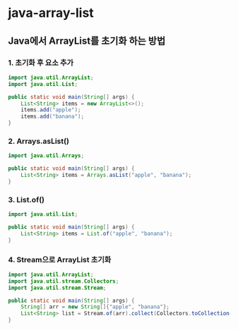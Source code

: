 # java-array-list

## Java에서 ArrayList를 초기화 하는 방법

### 1. 초기화 후 요소 추가

```java
import java.util.ArrayList;
import java.util.List;

public static void main(String[] args) {
    List<String> items = new ArrayList<>();
    items.add("apple");
    items.add("banana");
}
```

### 2. Arrays.asList()

```java
import java.util.Arrays;

public static void main(String[] args) {
    List<String> items = Arrays.asList("apple", "banana");
}
```

### 3. List.of()

```java
import java.util.List;

public static void main(String[] args) {
    List<String> items = List.of("apple", "banana");
}
```

### 4. Stream으로 ArrayList 초기화

```java
import java.util.ArrayList;
import java.util.stream.Collectors;
import java.util.stream.Stream;

public static void main(String[] args) {
    String[] arr = new String[]{"apple", "banana"};
    List<String> list = Stream.of(arr).collect(Collectors.toCollection(ArrayList::new));
}
```